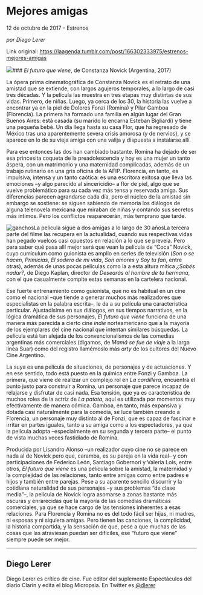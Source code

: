 # Mejores amigas



12 de octubre de 2017 - Estrenos

_por Diego Lerer_

Link original: https://laagenda.tumblr.com/post/166302333975/estrenos-mejores-amigas

![](https://64.media.tumblr.com/1ae02b90727f85d9f07c1132cbba2ede/tumblr_inline_pjzz0hYnYa1t6q87u_500.jpg)### *El futuro que viene*, de Constanza Novick (Argentina, 2017)

La ópera prima cinematográfica de Constanza Novick es el retrato de una amistad que se extiende, con largos agujeros temporales, a lo largo de casi tres décadas. Y la película las muestra en tres etapas muy distintas de sus vidas. Primero, de niñas. Luego, ya cerca de los 30, la historia las vuelve a encontrar ya en la piel de Dolores Fonzi (Romina) y Pilar Gamboa (Florencia). La primera ha formado una familia en algún lugar del Gran Buenos Aires: está casada (su marido lo encarna Esteban Bigliardi) y tiene una pequeña bebé. Un día llega hasta su casa Flor, que ha regresado de México tras una aparentemente severa crisis amorosa (y de nervios), y se aparece en lo de su vieja amiga con una valija y dispuesta a instalarse allí. 

Para ese entonces las dos han cambiado bastante. Romina ha dejado de ser esa princesita coqueta de la preadolescencia y hoy es una mujer un tanto áspera, con un matrimonio y una maternidad complicadas, además de un trabajo rutinario en una gris oficina de la AFIP. Florencia, en tanto, es impulsiva, intensa y un tanto caótica: es una escritora exitosa que lleva las emociones –y algo parecido al sincericidio– a flor de piel, algo que se vuelve problemático para su cada vez más tensa y reservada amiga. Sus diferencias parecen agrandarse cada día, pero el núcleo de la amistad sin embargo se sostiene: se siguen sabiendo de memoria los diálogos de alguna telenovela mexicana que miraban de niñas y contando sus secretos más íntimos. Pero los conflictos reaparecerán, más temprano que tarde. 

![ganchos](https://64.media.tumblr.com/d3b53492b82213d9640da78cddbcff3a/tumblr_inline_pjzz0iq0VJ1t6q87u_500.jpg)La película sigue a dos amigas a lo largo de 30 añosLa tercera parte del filme las recupera en la actualidad, cuando sus respectivas vidas han pegado vuelcos casi opuestos en relación a lo que se preveía. Pero para saber qué pasa allí mejor será que vean la película de “Coca” Novick, cuyo currículum como guionista es amplio en series de televisión (*Son o se hacen*, *Primicias*, *El sodero de mi vida*, *Son amores* y *Soy tu fan*, entre otras), además de unas pocas películas como la a esta altura mítica *¿Sabés nadar?*, de Diego Kaplan, director de *Desearás al hombre de tu hermana*, con el que casualmente compite estas semanas en la cartelera nacional. 

Ese fuerte entrenamiento como guionista, que no es habitual en un cine como el nacional –que tiende a generar muchos más realizadores que especialistas en la palabra escrita–, le da a su película una característica particular. Ajustadísima en sus diálogos, en sus tiempos narrativos, en la lógica dramática de sus personajes, *El futuro que viene* funciona de una manera más parecida a cierto cine *indie* norteamericano que a la mayoría de los ejemplares del cine nacional que intentan similares búsquedas. La película está tan alejada de los convencionalismos de las comedias argentinas más comerciales (digamos, de *Mamá se fue de viaje* a la larga línea Suar) como del registro llamémoslo más *arty* de los cultores del Nuevo Cine Argentino. 

La suya es una película de situaciones, de personajes y de actuaciones. Y en ese sentido, todo está puesto en la química entre Fonzi y Gamboa. La primera, que viene de realizar un complejo rol en *La cordillera*, encuentra el punto justo para construir a Romina, un personaje que parece incapaz de relajarse y disfrutar de casi nada. Esa tensión, que ya es característica de muchos roles de la actriz de *La patota*, aquí es utilizada por momentos muy efectivamente de manera cómica. Gamboa, en tanto, más expansiva y dotada casi naturalmente para la comedia, se luce también creando a Florencia, un personaje muy distinto al de Fonzi, que es capaz de fascinar e irritar en partes iguales, tanto a su amiga como a los espectadores, ya que la película adopta –especialmente en su segunda y tercera parte– el punto de vista muchas veces fastidiado de Romina. 

Producida por Lisandro Alonso –un realizador cuyo cine no se parece en nada al de Novick pero que, caramba, es su pareja en la vida real– y con participaciones de Federico León, Santiago Gobernori y Valeria Lois, entre otros, *El futuro que viene* es una película sobre la amistad, la maternidad y la complejidad de las relaciones, tanto entre amigas como entre padres e hijos y también entre parejas. Pese a su aparente sencillo discurrir y la cotidiana naturalidad de sus personajes –y sus problemas “de clase media”–, la película de Novick logra asomarse a zonas bastante más oscuras y enrarecidas que la mayoría de las comedias dramáticas comerciales, ya que se hace cargo de las tensiones inherentes a esas relaciones. Para Florencia y Romina no es del todo fácil ser hijas, ni madres, ni esposas y ni siquiera amigas. Pero tienen las canciones, la complicidad, la historia compartida, y la sensación de que, pese a que muchas de las cosas que las atraviesan puedan ser difíciles, ese “futuro que viene” siempre puede ser mejor.

  




---

Diego Lerer
-----------

 Diego Lerer es crítico de cine. Fue editor del suplemento Espectáculos del diario Clarín y edita el blog Micropsia. En Twitter es [@dlerer](https://twitter.com/dlerer) 

